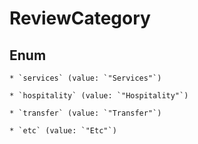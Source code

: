 
# ReviewCategory

## Enum


    * `services` (value: `"Services"`)

    * `hospitality` (value: `"Hospitality"`)

    * `transfer` (value: `"Transfer"`)

    * `etc` (value: `"Etc"`)



